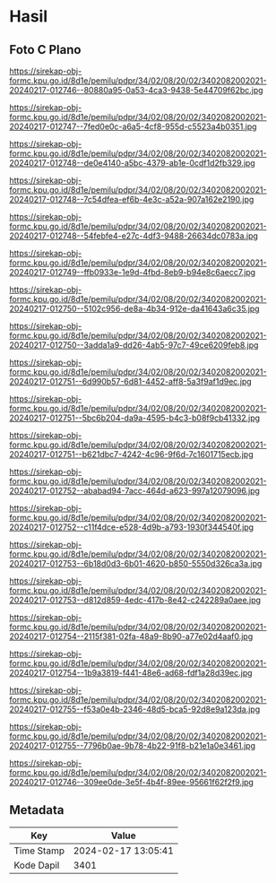 # Hasil

## Foto C Plano

https://sirekap-obj-formc.kpu.go.id/8d1e/pemilu/pdpr/34/02/08/20/02/3402082002021-20240217-012746--80880a95-0a53-4ca3-9438-5e44709f62bc.jpg

https://sirekap-obj-formc.kpu.go.id/8d1e/pemilu/pdpr/34/02/08/20/02/3402082002021-20240217-012747--7fed0e0c-a6a5-4cf8-955d-c5523a4b0351.jpg

https://sirekap-obj-formc.kpu.go.id/8d1e/pemilu/pdpr/34/02/08/20/02/3402082002021-20240217-012748--de0e4140-a5bc-4379-ab1e-0cdf1d2fb329.jpg

https://sirekap-obj-formc.kpu.go.id/8d1e/pemilu/pdpr/34/02/08/20/02/3402082002021-20240217-012748--7c54dfea-ef6b-4e3c-a52a-907a162e2190.jpg

https://sirekap-obj-formc.kpu.go.id/8d1e/pemilu/pdpr/34/02/08/20/02/3402082002021-20240217-012748--54febfe4-e27c-4df3-9488-26634dc0783a.jpg

https://sirekap-obj-formc.kpu.go.id/8d1e/pemilu/pdpr/34/02/08/20/02/3402082002021-20240217-012749--ffb0933e-1e9d-4fbd-8eb9-b94e8c6aecc7.jpg

https://sirekap-obj-formc.kpu.go.id/8d1e/pemilu/pdpr/34/02/08/20/02/3402082002021-20240217-012750--5102c956-de8a-4b34-912e-da41643a6c35.jpg

https://sirekap-obj-formc.kpu.go.id/8d1e/pemilu/pdpr/34/02/08/20/02/3402082002021-20240217-012750--3adda1a9-dd26-4ab5-97c7-49ce6209feb8.jpg

https://sirekap-obj-formc.kpu.go.id/8d1e/pemilu/pdpr/34/02/08/20/02/3402082002021-20240217-012751--6d990b57-6d81-4452-aff8-5a3f9af1d9ec.jpg

https://sirekap-obj-formc.kpu.go.id/8d1e/pemilu/pdpr/34/02/08/20/02/3402082002021-20240217-012751--5bc6b204-da9a-4595-b4c3-b08f9cb41332.jpg

https://sirekap-obj-formc.kpu.go.id/8d1e/pemilu/pdpr/34/02/08/20/02/3402082002021-20240217-012751--b621dbc7-4242-4c96-9f6d-7c1601715ecb.jpg

https://sirekap-obj-formc.kpu.go.id/8d1e/pemilu/pdpr/34/02/08/20/02/3402082002021-20240217-012752--ababad94-7acc-464d-a623-997a12079096.jpg

https://sirekap-obj-formc.kpu.go.id/8d1e/pemilu/pdpr/34/02/08/20/02/3402082002021-20240217-012752--c11f4dce-e528-4d9b-a793-1930f344540f.jpg

https://sirekap-obj-formc.kpu.go.id/8d1e/pemilu/pdpr/34/02/08/20/02/3402082002021-20240217-012753--6b18d0d3-6b01-4620-b850-5550d326ca3a.jpg

https://sirekap-obj-formc.kpu.go.id/8d1e/pemilu/pdpr/34/02/08/20/02/3402082002021-20240217-012753--d812d859-4edc-417b-8e42-c242289a0aee.jpg

https://sirekap-obj-formc.kpu.go.id/8d1e/pemilu/pdpr/34/02/08/20/02/3402082002021-20240217-012754--2115f381-02fa-48a9-8b90-a77e02d4aaf0.jpg

https://sirekap-obj-formc.kpu.go.id/8d1e/pemilu/pdpr/34/02/08/20/02/3402082002021-20240217-012754--1b9a3819-f441-48e6-ad68-fdf1a28d39ec.jpg

https://sirekap-obj-formc.kpu.go.id/8d1e/pemilu/pdpr/34/02/08/20/02/3402082002021-20240217-012755--f53a0e4b-2346-48d5-bca5-92d8e9a123da.jpg

https://sirekap-obj-formc.kpu.go.id/8d1e/pemilu/pdpr/34/02/08/20/02/3402082002021-20240217-012755--7796b0ae-9b78-4b22-91f8-b21e1a0e3461.jpg

https://sirekap-obj-formc.kpu.go.id/8d1e/pemilu/pdpr/34/02/08/20/02/3402082002021-20240217-012746--309ee0de-3e5f-4b4f-89ee-95661f62f2f9.jpg


## Metadata

| Key        | Value               |
| ---------- | ------------------- |
| Time Stamp | 2024-02-17 13:05:41 |
| Kode Dapil | 3401                |



